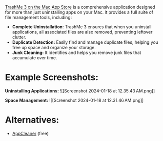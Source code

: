 [TrashMe 3 on the Mac App Store](https://apps.apple.com/us/app/trashme-3/id1490879410?mt=12) is a comprehensive application designed for more than just uninstalling apps on your Mac. It provides a full suite of file management tools, including:
- **Complete Uninstallation:** TrashMe 3 ensures that when you uninstall applications, all associated files are also removed, preventing leftover clutter.
- **Duplicate Detection:** Easily find and manage duplicate files, helping you free up space and organize your storage.
- **Junk Cleaning:** It identifies and helps you remove junk files that accumulate over time.

# Example Screenshots:
**Uninstalling Applications:**
![[Screenshot 2024-01-18 at 12.35.43 AM.png]]

**Space Management:**
![[Screenshot 2024-01-18 at 12.31.46 AM.png]]

# Alternatives:
- [AppCleaner](https://freemacsoft.net/appcleaner/) (free)
